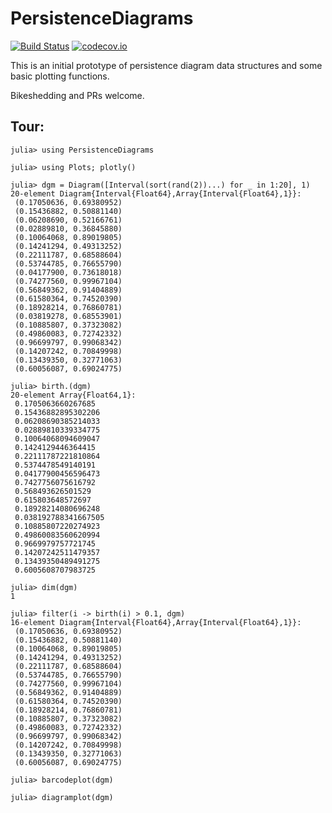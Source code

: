 # PersistenceDiagrams

[![Build Status](https://travis-ci.org/mtsch/PersistenceDiagrams.jl.svg?branch=master)](https://travis-ci.org/mtsch/PersistenceDiagrams.jl)
[![codecov.io](http://codecov.io/github/mtsch/PersistenceDiagrams.jl/coverage.svg?branch=master)](http://codecov.io/github/mtsch/PersistenceDiagrams.jl?branch=master)

This is an initial prototype of persistence diagram data structures and some basic plotting
functions.

Bikeshedding and PRs welcome.

## Tour:

```
julia> using PersistenceDiagrams

julia> using Plots; plotly()

julia> dgm = Diagram([Interval(sort(rand(2))...) for _ in 1:20], 1)
20-element Diagram{Interval{Float64},Array{Interval{Float64},1}}:
 (0.17050636, 0.69380952)
 (0.15436882, 0.50881140)
 (0.06208690, 0.52166761)
 (0.02889810, 0.36845880)
 (0.10064068, 0.89019805)
 (0.14241294, 0.49313252)
 (0.22111787, 0.68588604)
 (0.53744785, 0.76655790)
 (0.04177900, 0.73618018)
 (0.74277560, 0.99967104)
 (0.56849362, 0.91404889)
 (0.61580364, 0.74520390)
 (0.18928214, 0.76860781)
 (0.03819278, 0.68553901)
 (0.10885807, 0.37323082)
 (0.49860083, 0.72742332)
 (0.96699797, 0.99068342)
 (0.14207242, 0.70849998)
 (0.13439350, 0.32771063)
 (0.60056087, 0.69024775)

julia> birth.(dgm)
20-element Array{Float64,1}:
 0.1705063660267685
 0.15436882895302206
 0.06208690385214033
 0.02889810339334775
 0.10064068094609047
 0.1424129446364415
 0.22111787221810864
 0.5374478549140191
 0.04177900456596473
 0.7427756075616792
 0.568493626501529
 0.615803648572697
 0.18928214080696248
 0.038192788341667505
 0.10885807220274923
 0.49860083560620994
 0.9669979757721745
 0.14207242511479357
 0.13439350489491275
 0.6005608707983725

julia> dim(dgm)
1

julia> filter(i -> birth(i) > 0.1, dgm)
16-element Diagram{Interval{Float64},Array{Interval{Float64},1}}:
 (0.17050636, 0.69380952)
 (0.15436882, 0.50881140)
 (0.10064068, 0.89019805)
 (0.14241294, 0.49313252)
 (0.22111787, 0.68588604)
 (0.53744785, 0.76655790)
 (0.74277560, 0.99967104)
 (0.56849362, 0.91404889)
 (0.61580364, 0.74520390)
 (0.18928214, 0.76860781)
 (0.10885807, 0.37323082)
 (0.49860083, 0.72742332)
 (0.96699797, 0.99068342)
 (0.14207242, 0.70849998)
 (0.13439350, 0.32771063)
 (0.60056087, 0.69024775)

julia> barcodeplot(dgm)

julia> diagramplot(dgm)
```
